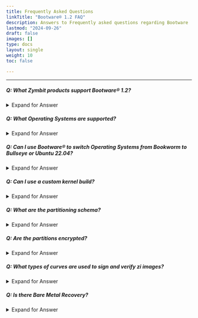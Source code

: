 ```yaml
---
title: Frequently Asked Questions
linkTitle: "Bootware® 1.2 FAQ"
description: Answers to Frequently asked questions regarding Bootware
lastmod: "2024-09-26"
draft: false
images: []
type: docs
layout: single
weight: 10
toc: false

---
```


-----
##### Q: What Zymbit products support Bootware® 1.2?

<details>

<summary>Expand for Answer</summary>

<br>

A: Bootware® 1.2 runs on all Zymbit products. Hardware signing is only available on Zymbit products that support the digital wallet: SCM and HSM6. Supported Pi platforms include CM4, Pi4, and Pi5.

-----

</details>

##### Q: What Operating Systems are supported?

<details>

<summary>Expand for Answer</summary>

<br>

A: Bootware® 1.2 supports the following OS options:
- Bookworm 64-bit
- Bullseye 64-bit
- Ubuntu 22.04 (jammy) 64-bit

-----

</details>

##### Q: Can I use Bootware® to switch Operating Systems from Bookworm to Bullseye or Ubuntu 22.04?

<details>

<summary>Expand for Answer</summary>

<br>

A: Yes, you can switch between the supported Operating Systems.  Note: The CM4/SCM firmware must include bootloader version 2023/01/11 or later in order to work with Ubuntu 22.04. The version can be verified with the `vcgencmd bootloader_version` command.

-----

</details>

##### Q: Can I use a custom kernel build?

<details>

<summary>Expand for Answer</summary>

<br>

A: Yes, if it is based off of one of the supported OS images - Bullseye or Ubuntu 22.04. You will need to supply your kernel and the corresponding modules from your build. You will need to link or rename your kernel image `kernel8.img` for Bookworm/Bullseye on a CM4/SCM/Pi4, or `kernel_2712.img` for the Pi5, or `vmlinuz` for Ubuntu.

-----

</details>

##### Q: What are the partitioning schema?

<details>

<summary>Expand for Answer</summary>

<br>

A: Bootware® 1.2 primarily consists of three partitioning schemes:
- Boot 512MB, RootA: Approximately 50%, RootB: Approximately 50%, Encrypted Data partition is user configurable with `zbcli update-config` (default 512MB)
- Boot 512MB, RootA: Approximately 100%, Encrypted Data partition is user configurable with `zbcli update-config` (default 512MB)
- Boot 512MB, RootA: Approximately 50%, Encrypted Data partition is user configurable with `zbcli update-config` (default 512MB)

-----

</details>

##### Q: Are the partitions encrypted?

<details>

<summary>Expand for Answer</summary>

<br>

A: Yes, the Root and Data partitions are encrypted with LUKS encryption. The Root partitions are protected by separate keys, i.e. RootA can only be unlocked with its key; the same key cannot unlock RootB. The Data partition is encrypted with a shared key between A and B; the Data partition is accessible by both RootA and RootB. The Boot partition is not encrypted.

-----

</details>

##### Q: What types of curves are used to sign and verify zi images?

<details>

<summary>Expand for Answer</summary>

<br>

A: The sign/verify process relies on ECDSA-based curves, in particular secp256k1. Public/Private key pairs can be generated in either software or Zymbit HSM hardware. The ZYMKEY uses software keys.

-----

</details>

##### Q: Is there Bare Metal Recovery?

<details>

<summary>Expand for Answer</summary>

<br>

A: Bare metal recovery is not currently available.

-----

</details>

